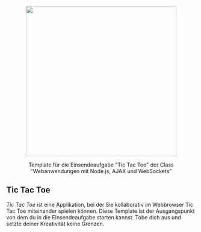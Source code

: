<p align="center"><a href="https://www.webmasters-fernakademie.de"><img src="https://www.webmasters-fernakademie.de/images/wfa_img/logo-wfa.png?1571290125" width="400"></a></p>
<p align="center">
Template für die Einsendeaufgabe "Tic Tac Toe" der Class "Webanwendungen mit Node.js, AJAX und WebSockets"
</p>

## Tic Tac Toe
*Tic Tac Toe* ist eine Applikation, bei der Sie kollaborativ im Webbrowser Tic Tac Toe miteinander spielen können.  Diese Template ist der Ausgangspunkt von dem du in die Einsendeaufgabe starten kannst. Tobe dich aus und setzte deiner Kreativität keine Grenzen.
